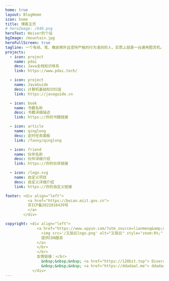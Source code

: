 ```yaml
---
home: true
layout: BlogHome
icon: home
title: 博客主页
# heroImage: /640.png
heroText: Weiser的个站
bgImage: /mountain.jpg
heroFullScreen: true
tagline: 一个有纸、笔、橡皮擦并且坚持严格的行为准则的人，实质上就是一台通用图灵机。
projects:
  - icon: project
    name: pdai
    desc: Java全栈知识体系
    link: https://www.pdai.tech/

  - icon: project
    name: JavaGuide
    desc: 计算机基础知识扫盲
    link: https://javaguide.cn

  - icon: book
    name: 书籍名称
    desc: 书籍详细描述
    link: https://你的书籍链接

  - icon: article
    name: qinglong
    desc: 定时任务面板
    link: /funny/qinglong

  - icon: friend
    name: 伙伴名称
    desc: 伙伴详细介绍
    link: https://你的伙伴链接

  - icon: /logo.svg
    name: 自定义项目
    desc: 自定义详细介绍
    link: https://你的自定义链接

footer: <div align="left">
          <a href="https://beian.miit.gov.cn">
          京ICP备2022016439号
          </a>
        </div>

copyright: <div align="left"> 
              <a href="https://www.upyun.com/?utm_source=lianmeng&amp;utm_medium=referral">由
                <img src='/又拍云logo.png' alt="又拍云" style="zoom:8%;" padding-top:10px />
                提供CDN服务
              </a>
              </br>
              </br>
              友情链接：</br>
                &nbsp;&nbsp;&nbsp; <a href="https://128bit.top"> Dixeran </a> </br>
                &nbsp;&nbsp;&nbsp; <a href="https://ddadaal.me"> ddadaal </a> </br>
            </div>              
---
```


